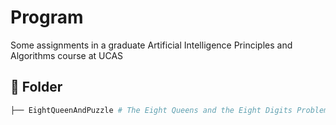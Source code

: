 # Program
Some assignments in a graduate Artificial Intelligence Principles and Algorithms course at UCAS

## 📁 Folder

```bash
├── EightQueenAndPuzzle # The Eight Queens and the Eight Digits Problem

```